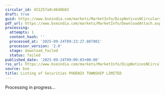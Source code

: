 ```yaml
---
circular_id: 451257a8c4648b83
draft: true
guid: https://www.bseindia.com/markets/MarketInfo/DispNoticesNCirculars.aspx?Noticeid={0C8023B9-D0FC-458D-960D-73E7435AA1BA}&noticeno=20250924-11&dt=09/24/2025&icount=11&totcount=11&flag=0
pdf_url: https://www.bseindia.com/markets/MarketInfo/DownloadAttach.aspx?id=20250924-11&attachedId=
processing:
  attempts: 1
  content_hash: ''
  processed_at: '2025-09-24T09:23:27.887001'
  processor_version: '2.0'
  stage: download_failed
  status: failed
published_date: '2025-09-24T09:09:03+00:00'
rss_url: https://www.bseindia.com/markets/MarketInfo/DispNoticesNCirculars.aspx?Noticeid={0C8023B9-D0FC-458D-960D-73E7435AA1BA}&noticeno=20250924-11&dt=09/24/2025&icount=11&totcount=11&flag=0
source: bse
title: Listing of Securities PHOENIX TOWNSHIP LIMITED
---
```


Processing in progress...